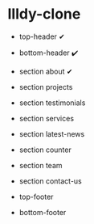 # Illdy-clone

* top-header ✔
* bottom-header ✔️️️️

* section about ✔
* section projects
* section testimonials
* section services
* section latest-news
* section counter
* section team
* section contact-us

* top-footer
* bottom-footer
